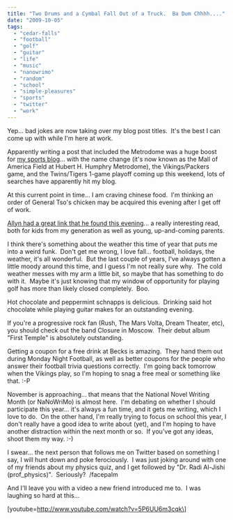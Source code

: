 ```yaml
---
title: "Two Drums and a Cymbal Fall Out of a Truck.  Ba Dum Chhhh...."
date: "2009-10-05"
tags:
  - "cedar-falls"
  - "football"
  - "golf"
  - "guitar"
  - "life"
  - "music"
  - "nanowrimo"
  - "random"
  - "school"
  - "simple-pleasures"
  - "sports"
  - "twitter"
  - "work"
---
```


Yep... bad jokes are now taking over my blog post titles.  It's the best I can come up with while I'm here at work.

Apparently writing a post that included the Metrodome was a huge boost for [my sports blog](http://wordstoplayby.wordpress.com)... with the name change (it's now known as the Mall of America Field at Hubert H. Humphry Metrodome), the Vikings/Packers game, and the Twins/Tigers 1-game playoff coming up this weekend, lots of searches have apparently hit my blog.

At this current point in time... I am craving chinese food.  I'm thinking an order of General Tso's chicken may be acquired this evening after I get off of work.

[Allyn had a great link that he found this evening](http://www.thedailybeast.com/blogs-and-stories/2009-10-01/why-dumb-toys-make-kids-smarter/)... a really interesting read, both for kids from my generation as well as young, up-and-coming parents.

I think there's something about the weather this time of year that puts me into a weird funk.  Don't get me wrong, I love fall... football, holidays, the weather, it's all wonderful.  But the last couple of years, I've always gotten a little moody around this time, and I guess I'm not really sure why.  The cold weather messes with my arm a little bit, so maybe that has something to do with it.  Maybe it's just knowing that my window of opportunity for playing golf has more than likely closed completely.  Boo.

Hot chocolate and peppermint schnapps is delicious.  Drinking said hot chocolate while playing guitar makes for an outstanding evening.

If you're a progressive rock fan (Rush, The Mars Volta, Dream Theater, etc), you should check out the band Closure in Moscow.  Their debut album "First Temple" is absolutely outstanding.

Getting a coupon for a free drink at Becks is amazing.  They hand them out during Monday Night Football, as well as better coupons for the people who answer their football trivia questions correctly.  I'm going back tomorrow when the Vikings play, so I'm hoping to snag a free meal or something like that. :-P

November is approaching... that means that the National Novel Writing Month (or NaNoWriMo) is almost here.  I'm debating on whether I should participate this year... it's always a fun time, and it gets me writing, which I love to do.  On the other hand, I'm really trying to focus on school this year, I don't really have a good idea to write about (yet), and I'm hoping to have another distraction within the next month or so.  If you've got any ideas, shoot them my way. :-)

I swear... the next person that follows me on Twitter based on something I say, I will hunt down and poke ferociously.  I was just joking around with one of my friends about my physics quiz, and I get followed by "Dr. Radi Al-Jishi (prof\_physics)".  Seriously?  /facepalm

And I'll leave you with a video a new friend introduced me to.  I was laughing so hard at this...

\[youtube=http://www.youtube.com/watch?v=5P6UU6m3cqk\]
